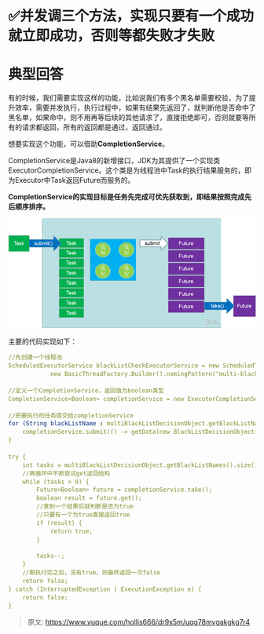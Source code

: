 # ✅并发调三个方法，实现只要有一个成功就立即成功，否则等都失败才失败


# 典型回答

有的时候，我们需要实现这样的功能，比如说我们有多个黑名单需要校验，为了提升效率，需要并发执行，执行过程中，如果有结果先返回了，就判断他是否命中了黑名单，如果命中，则不用再等后续的其他请求了，直接拒绝即可，否则就要等所有的请求都返回，所有的返回都是通过，返回通过。

想要实现这个功能，可以借助**CompletionService**。

CompletionService是Java8的新增接口，JDK为其提供了一个实现类ExecutorCompletionService。这个类是为线程池中Task的执行结果服务的，即为Executor中Task返回Future而服务的。

**CompletionService的实现目标是任务先完成可优先获取到，即结果按照完成先后顺序排序。**


![image.png](./img/7FIJNJbdE_4d-ZVQ/1691563743569-69729c6a-2b53-4e64-86fc-923314824ef0-120937.png)

主要的代码实现如下：

```yaml
//先创建一个线程池
ScheduledExecutorService blackListCheckExecutorService = new ScheduledThreadPoolExecutor(20,
            new BasicThreadFactory.Builder().namingPattern("multi-black-list-decision-%d").build());
            
//定义一个CompletionService，返回值为boolean类型 
CompletionService<Boolean> completionService = new ExecutorCompletionService<>(blackListCheckExecutorService);

//把要执行的任务提交给completionService
for (String blackListName : multiBlackListDecisionObject.getBlackListNames()) {
    completionService.submit(() -> getData(new BlackListDecisionObject(multiBlackListDecisionObject, blackListName)) != null);
}

try {
    int tasks = multiBlackListDecisionObject.getBlackListNames().size();
  	//再循环中不断尝试get返回结构
    while (tasks > 0) {
        Future<Boolean> future = completionService.take();
        boolean result = future.get();
      	//拿到一个结果后就判断是否为true
      	//只要有一个为true直接返回true
        if (result) {
            return true;
        }

        tasks--;
    }
  	//都执行完之后，没有true，则最终返回一次false
    return false;
} catch (InterruptedException | ExecutionException e) {
    return false;
}
```


> 原文: <https://www.yuque.com/hollis666/dr9x5m/uqg78mvgakgkg7r4>